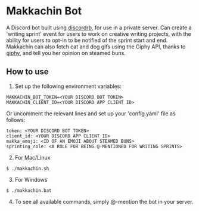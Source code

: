 # Makkachin Bot
A Discord bot built using [discordrb](https://github.com/meew0/discordrb), for use in a private server. Can create a 'writing sprint' event for users to work on creative writing projects, with the ability for users to opt-in to be notified of the sprint start and end. Makkachin can also fetch cat and dog gifs using the Giphy API, thanks to [giphy](https://github.com/sebasoga/giphy), and tell you her opinion on steamed buns.

## How to use

1. Set up the following environment variables:
```
MAKKACHIN_BOT_TOKEN=<YOUR DISCORD BOT TOKEN>
MAKKACHIN_CLIENT_ID=<YOUR DISCORD APP CLIENT ID>
```

Or uncomment the relevant lines and set up your 'config.yaml' file as follows:
```
token: <YOUR DISCORD BOT TOKEN>
client_id: <YOUR DISCORD APP CLIENT ID>
makka_emoji: <ID OF AN EMOJI ABOUT STEAMED BUNS>
sprinting_role: <A ROLE FOR BEING @-MENTIONED FOR WRITING SPRINTS>
```

2. For Mac/Linux
```
$ ./makkachin.sh
```

3. For Windows
```
$ ./makkachin.bat
```

4. To see all available commands, simply @-mention the bot in your server.
